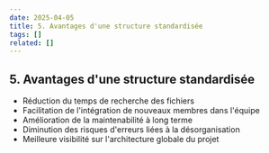 ```yaml
---
date: 2025-04-05
title: 5. Avantages d'une structure standardisée
tags: []
related: []
---
```


## 5. Avantages d'une structure standardisée

- Réduction du temps de recherche des fichiers
- Facilitation de l'intégration de nouveaux membres dans l'équipe
- Amélioration de la maintenabilité à long terme
- Diminution des risques d'erreurs liées à la désorganisation
- Meilleure visibilité sur l'architecture globale du projet

#

